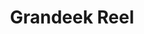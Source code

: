 --- 
title: "Grandeek Reel"
publishdate: "2019-9-11T16:48:46+02:00"
src: "https://365manga.net/manga/grandeek-reel"
image: "https://data.365manga.net/images/thumbnails/1921-grandeek-reel.jpg"
description: "Tiia Oruburaianto is a young woman traveling the world, searching for the best weapons. Tiia is a strong warrior and possesses not only the legendary sword Grandeek, but also the unique ability to see and speak to spirits that reside within weapons and armor. During her travels, Tiia hears a small voice calling for help. Tiia eventually finds the source of the voice—the sword of an infamous assassin. Undaunted, Tiia…"
---